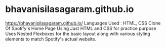 # bhavanisilasagaram.github.io
https://bhavanisilasagaram.github.io/
Languages Used : HTML, CSS
Clone Of Spotify's Home Page Using Just HTML and CSS for practice purpose
Uses Nested Flexboxes for the basic layout along with various styling elements to match Spotify's actual website.

